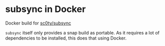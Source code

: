 # subsync in Docker
Docker build for [sc0ty/subsync](https://github.com/sc0ty/subsync)

`subsync` itself only provides a snap build as portable. 
As it requires a lot of dependencies to be installed, this does that using Docker.
